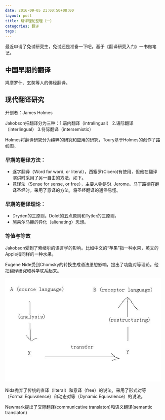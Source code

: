 ```yaml
---
date: 2016-09-05 21:00:50+08:00
layout: post
title: 翻译理论整理（一）
categories: 翻译
tags: 
---
```

 
最近申请了免试研究生，免试还是准备一下吧，基于《翻译研究入门》一书做笔记。

## 中国早期的翻译

鸠摩罗什、玄奘等人的佛经翻译。

## 现代翻译研究

开创者：James Holmes

Jakobson把翻译分为三种：1.语内翻译（intralingual） 2.语际翻译（interlingual） 3.符际翻译（intersemiotic）

Holmes将翻译研究分为纯粹的研究和应用的研究，Toury基于Holmes的创作了路线图。

### 早期的翻译方法：

* 逐字翻译（Word for word, or literal），西塞罗(Cicero)有使用，但他在翻译演讲时采用了另一自由的方法，如下。
* 意译法（Sense for sense, or free），主要人物是St. Jerome。马丁路德在翻译圣经时，采用了意译的方法，将圣经翻译的通俗易懂。

### 早期的翻译理论：

* Dryden的三原则，Dolet的五点原则和Tytler的三原则。
* 施莱尔马赫的异化（alienating）思想。

### 等值与等效

Jakobson受到了索绪尔的语言学的影响。比如中文的“苹果”指一种水果，英文的Apple指同样的一种水果。

Eugene Nide受到Chomsky的转换生成语法思想影响，提出了功能对等理论。他把翻译研究和科学联系起来。

![](https://github.com/xulihang/xulihang.github.io/raw/master/album/translation/nida_three_stages_of_translation.jpg)

Nida抛弃了传统的直译（literal）和意译（free）的说法，采用了形式对等（Formal Equivalence）和动态对等（Dynamic Equivalence）的说法。

Newmark提出了交际翻译(communicative translaton)和语义翻译(semantic translaton)
